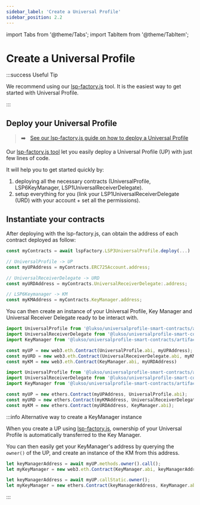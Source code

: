 ```yaml
---
sidebar_label: 'Create a Universal Profile'
sidebar_position: 2.2
---
```


import Tabs from '@theme/Tabs';
import TabItem from '@theme/TabItem';

# Create a Universal Profile

:::success Useful Tip

We recommend using our [lsp-factory.js](../tools/lsp-factoryjs/introduction/getting-started.md) tool. It is the easiest way to get started with Universal Profile.

:::

## Deploy your Universal Profile

> :arrow_right: &nbsp; [See our lsp-factory.js guide on how to deploy a Universal Profile](https://docs.lukso.tech/tools/lsp-factoryjs/introduction/getting-started#instantiation)

Our [lsp-factory.js tool](../tools/lsp-factoryjs/introduction/getting-started.md) let you easily deploy a Universal Profile (UP) with just few lines of code.

It will help you to get started quickly by:

1. deploying all the necessary contracts (UniversalProfile, LSP6KeyManager, LSP1UniversalReceiverDelegate).
2. setup everything for you (link your LSP1UniversalReceiverDelegate (URD) with your account + set all the permissions).

## Instantiate your contracts

After deploying with the lsp-factory.js, can obtain the address of each contract deployed as follow:

```javascript
const myContracts = await lspFactory.LSP3UniversalProfile.deploy(...)

// UniversalProfile -> UP
const myUPAddress = myContracts.ERC725Account.address;

// UniversalReceiverDelegate -> URD
const myURDAddress = myContracts.UniversalReceiverDelegate:.address;

// LSP6Keymanager -> KM
const myKMAddress = myContracts.KeyManager.address;
```

You can then create an instance of your Universal Profile, Key Manager and Universal Receiver Delegate ready to be interact with.

<Tabs>
  
  <TabItem value="web3js" label="web3.js">

```javascript
import UniversalProfile from '@lukso/universalprofile-smart-contracts/artifacts/UniversalProfile.json';
import UniversalReceiverDelegate from '@lukso/universalprofile-smart-contracts/artifacts/LSP1UniversalReceiverDelegate";
import KeyManager from '@lukso/universalprofile-smart-contracts/artifacts/LSP6KeyManager.json';

const myUP = new web3.eth.Contract(UniversalProfile.abi, myUPAddress);
const myURD = new web3.eth.Contract(UniversalReceiverDelegate.abi, myKMAddress)
const myKM = new web3.eth.Contract(KeyManager.abi, myURDAddress)
```

  </TabItem>
  
  <TabItem value="ethersjs" label="ethers.js">

```javascript
import UniversalProfile from '@lukso/universalprofile-smart-contracts/artifacts/UniversalProfile.json';
import UniversalReceiverDelegate from '@lukso/universalprofile-smart-contracts/artifacts/LSP1UniversalReceiverDelegate';
import KeyManager from '@lukso/universalprofile-smart-contracts/artifacts/LSP6KeyManager.json';

const myUP = new ethers.Contract(myUPAddress, UniversalProfile.abi);
const myURD = new ethers.Contract(myKMAddress, UniversalReceiverDelegate.abi);
const myKM = new ethers.Contract(myURDAddress, KeyManager.abi);
```

  </TabItem>

</Tabs>

:::info Alternative way to create a KeyManager instance

When you create a UP using [lsp-factory.js](../tools/lsp-factoryjs/introduction/getting-started.md), ownership of your Universal Profile is automatically transferred to the Key Manager.

You can then easily get your KeyManager's address by querying the `owner()` of the UP, and create an instance of the KM from this address.

<Tabs>
  
  <TabItem value="web3js" label="web3.js">

```javascript
let keyManagerAddress = await myUP.methods.owner().call();
let myKeyManager = new web3.eth.Contract(KeyManager.abi, keyManagerAddress);
```

  </TabItem>
  
  <TabItem value="ethersjs" label="ethers.js">

```javascript
let keyManagerAddress = await myUP.callStatic.owner();
let myKeyManager = new ethers.Contract(keyManagerAddress, KeyManager.abi);
```

  </TabItem>

</Tabs>

:::
